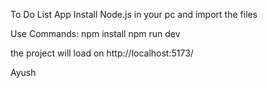 To Do List App
Install Node.js in your pc and import the files

Use Commands:
npm install
npm run dev

the project will load on http://localhost:5173/ 

Ayush
 
 
